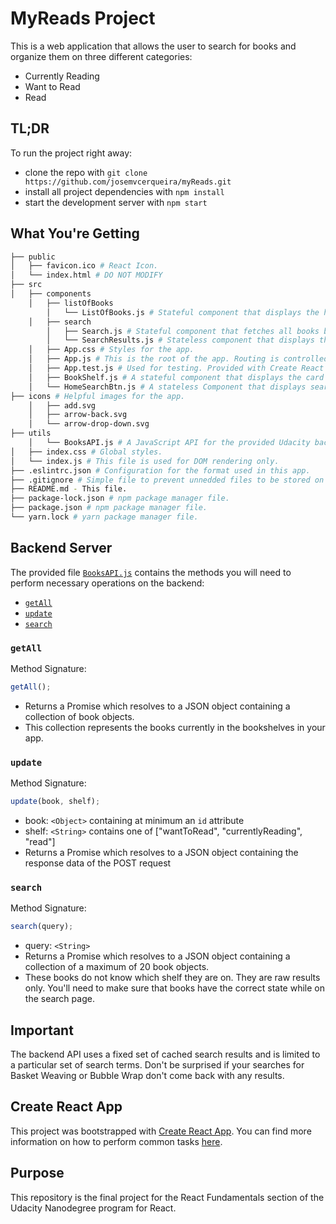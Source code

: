 # MyReads Project

This is a web application that allows the user to search for books and organize them on three different categories:

-   Currently Reading
-   Want to Read
-   Read

## TL;DR

To run the project right away:

-   clone the repo with `git clone https://github.com/josemvcerqueira/myReads.git`
-   install all project dependencies with `npm install`
-   start the development server with `npm start`

## What You're Getting

```bash
├── public
│   ├── favicon.ico # React Icon.
│   └── index.html # DO NOT MODIFY
├── src
│   ├── components
    │   ├── listOfBooks
        │   └── ListOfBooks.js # Stateful component that displays the home page.
    │   ├── search
        │   ├── Search.js # Stateful component that fetches all books based on a query.
        │   └── SearchResults.js # Stateless component that displays the UI of the search page
    │   ├── App.css # Styles for the app.
    │   ├── App.js # This is the root of the app. Routing is controlled by this component.
    │   ├── App.test.js # Used for testing. Provided with Create React App.
    │   ├── BookShelf.js # A stateful component that displays the card of the book
    │   └── HomeSearchBtn.js # A stateless Component that displays search button
├── icons # Helpful images for the app.
    │   ├── add.svg
    │   ├── arrow-back.svg
    │   └── arrow-drop-down.svg
├── utils
    │   └── BooksAPI.js # A JavaScript API for the provided Udacity backend.
│   ├── index.css # Global styles.
│   └── index.js # This file is used for DOM rendering only.
├── .eslintrc.json # Configuration for the format used in this app.
├── .gitignore # Simple file to prevent unnedded files to be stored on GitHub.
├── README.md - This file.
├── package-lock.json # npm package manager file.
├── package.json # npm package manager file.
└── yarn.lock # yarn package manager file.

```

## Backend Server

The provided file [`BooksAPI.js`](src/utils/BooksAPI.js) contains the methods you will need to perform necessary operations on the backend:

-   [`getAll`](#getall)
-   [`update`](#update)
-   [`search`](#search)

### `getAll`

Method Signature:

```js
getAll();
```

-   Returns a Promise which resolves to a JSON object containing a collection of book objects.
-   This collection represents the books currently in the bookshelves in your app.

### `update`

Method Signature:

```js
update(book, shelf);
```

-   book: `<Object>` containing at minimum an `id` attribute
-   shelf: `<String>` contains one of ["wantToRead", "currentlyReading", "read"]
-   Returns a Promise which resolves to a JSON object containing the response data of the POST request

### `search`

Method Signature:

```js
search(query);
```

-   query: `<String>`
-   Returns a Promise which resolves to a JSON object containing a collection of a maximum of 20 book objects.
-   These books do not know which shelf they are on. They are raw results only. You'll need to make sure that books have the correct state while on the search page.

## Important

The backend API uses a fixed set of cached search results and is limited to a particular set of search terms. Don't be surprised if your searches for Basket Weaving or Bubble Wrap don't come back with any results.

## Create React App

This project was bootstrapped with [Create React App](https://github.com/facebookincubator/create-react-app). You can find more information on how to perform common tasks [here](https://github.com/facebookincubator/create-react-app/blob/master/packages/react-scripts/template/README.md).

## Purpose

This repository is the final project for the React Fundamentals section of the Udacity Nanodegree program for React.
